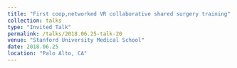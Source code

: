 ```yaml
---
title: "First coop,networked VR collaborative shared surgery training"
collection: talks
type: "Invited Talk"
permalink: /talks/2018.06.25-talk-20
venue: "Stanford University Medical School"
date: 2018.06.25
location: "Palo Alto, CA"
---
```

